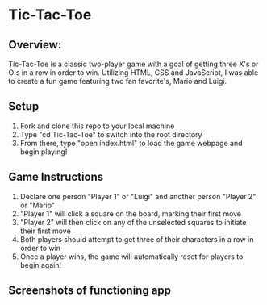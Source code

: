 # Tic-Tac-Toe

## Overview:
 Tic-Tac-Toe is a classic two-player game with a goal of getting three X's or O's in a row in order to win. Utilizing HTML, CSS and JavaScript, I was able to create a fun game featuring two fan favorite's, Mario and Luigi.

## Setup
1. Fork and clone this repo to your local machine
2. Type "cd Tic-Tac-Toe" to switch into the root directory
3. From there, type "open index.html" to load the game webpage and begin playing!

## Game Instructions
1. Declare one person "Player 1" or "Luigi" and another person "Player 2" or "Mario"
2. "Player 1" will click a square on the board, marking their first move
3. "Player 2" will then click on any of the unselected squares to initiate their first move
4. Both players should attempt to get three of their characters in a row in order to win
5. Once a player wins, the game will automatically reset for players to begin again!

## Screenshots of functioning app


<!-- note to self for tomorrow, make sure to switch player one = luigi and player two = mario within the HTML file -->
